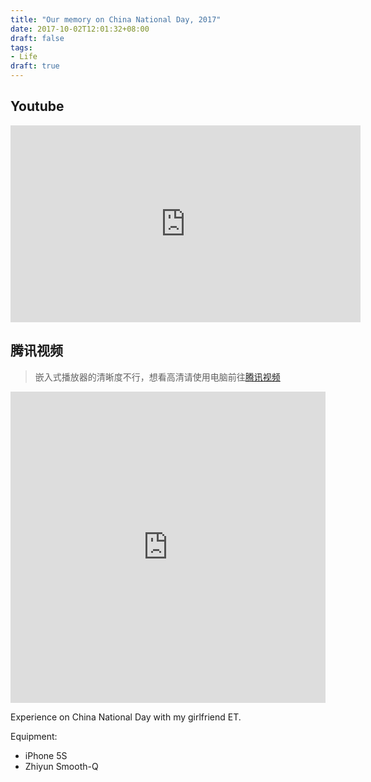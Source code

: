 ```yaml
---
title: "Our memory on China National Day, 2017"
date: 2017-10-02T12:01:32+08:00
draft: false
tags:
- Life
draft: true
---
```


## Youtube
<iframe width="560" height="315" src="https://www.youtube.com/embed/7nughayK5R8" frameborder="0" allowfullscreen></iframe>

## 腾讯视频
> 嵌入式播放器的清晰度不行，想看高清请使用电脑前往[腾讯视频](https://v.qq.com/x/page/m0557zmfrrq.html)
<iframe frameborder="0" width="100%" height="498" src="https://v.qq.com/iframe/player.html?vid=m0557zmfrrq&tiny=0&auto=0" allowfullscreen></iframe>


Experience on China National Day with my girlfriend ET.

Equipment:
- iPhone 5S
- Zhiyun Smooth-Q
